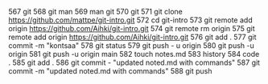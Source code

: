 567 git
568 git man
569 man git
570 git
571 git clone https://github.com/mattpe/git-intro.git
572 cd git-intro
573 git remote add origin https://github.com/Aihki/git-intro.git
574 git remote rm origin
575 git remote add origin https://github.com/Aihki/git-intro.git
576 git add .
577 git commit -m "kontsaa"
578 git status
579 git push - u origin
580 git push -u origin
581 git push -u origin main
582 touch notes.md
583 history
584 code .
585 git add .
586 git commit - "updated noted.md with commands"
587 git commit -m "updated noted.md with commands"
588 git push
